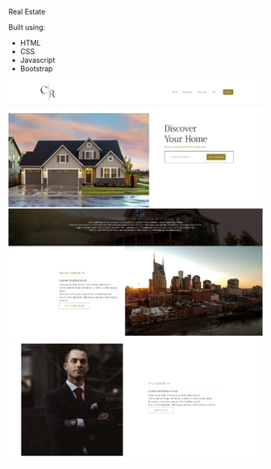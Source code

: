 Real Estate

Built using:
- HTML
- CSS
- Javascript
- Bootstrap

![](images/realestate1.jpg)
![](images/realestate2.jpg)
![](images/realestate3.jpg)
